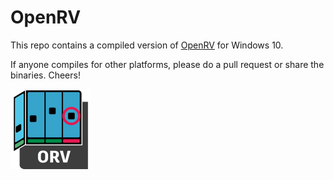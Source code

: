# OpenRV
This repo contains a compiled version of [OpenRV](https://github.com/AcademySoftwareFoundation/OpenRV) for Windows 10.

If anyone compiles for other platforms, please do a pull request or share the binaries. Cheers!


![OpenRV_icon](https://github.com/AcademySoftwareFoundation/OpenRV/raw/main/docs/images/OpenRV_icon.png)
